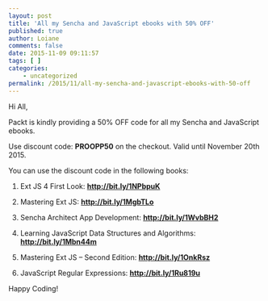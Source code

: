```yaml
---
layout: post
title: 'All my Sencha and JavaScript ebooks with 50% OFF'
published: true
author: Loiane
comments: false
date: 2015-11-09 09:11:57
tags: [ ]
categories:
    - uncategorized
permalink: /2015/11/all-my-sencha-and-javascript-ebooks-with-50-off
---
```

Hi All,

Packt is kindly providing a 50% OFF code for all my Sencha and JavaScript ebooks.

[][1]

Use discount code: **PROOPP50** on the checkout. Valid until November 20th 2015.

You can use the discount code in the following books:

1. Ext JS 4 First Look: **http://bit.ly/1NPbpuK**
  
2. Mastering Ext JS: **http://bit.ly/1MgbTLo**
  
3. Sencha Architect App Development: **http://bit.ly/1WvbBH2**
  
4. Learning JavaScript Data Structures and Algorithms: **http://bit.ly/1Mbn44m**
  
5. Mastering Ext JS &#8211; Second Edition: **http://bit.ly/1OnkRsz**
  
6. JavaScript Regular Expressions: **http://bit.ly/1Ru819u**

Happy Coding! 

 [1]: http://loianegroner.com/wp-content/uploads/2015/11/^628A96884FDF3AF1E1D7FFEE4A91A37E2BEB9693DBE16C588A^pimgpsh_fullsize_distr1.jpg